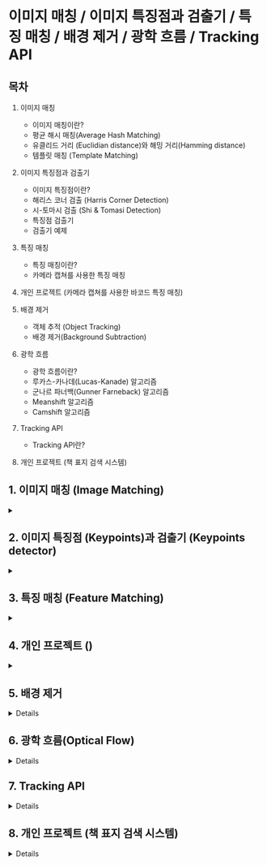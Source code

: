 # 이미지 매칭 / 이미지 특징점과 검출기 / 특징 매칭 / 배경 제거 / 광학 흐름 / Tracking API

## 목차
1. 이미지 매칭
   - 이미지 매칭이란?
   - 평균 해시 매칭(Average Hash Matching)
   - 유클리드 거리 (Euclidian distance)와 해밍 거리(Hamming distance)
   - 템플릿 매칭 (Template Matching)

2. 이미지 특징점과 검출기
   - 이미지 특징점이란?
   - 해리스 코너 검출 (Harris Corner Detection)
   - 시-토마시 검출 (Shi & Tomasi Detection)
   - 특징점 검출기
   - 검출기 예제
  
3. 특징 매칭
   - 특징 매칭이란?
   - 카메라 캡쳐를 사용한 특징 매칭
  
4. 개인 프로젝트 (카메라 캡쳐를 사용한 바코드 특징 매칭)

5. 배경 제거
   - 객체 추적 (Object Tracking)
   - 배경 제거(Background Subtraction)

6. 광학 흐름
   - 광학 흐름이란?
   - 루카스-카나데(Lucas-Kanade) 알고리즘
   - 군나르 파너백(Gunner Farneback) 알고리즘
   - Meanshift 알고리즘
   - Camshift 알고리즘
  
7. Tracking API
   - Tracking API란?

8. 개인 프로젝트 (책 표지 검색 시스템)
      
## 1. 이미지 매칭 (Image Matching)
<details>
<summary></summary>
<div markdown="1">

## **1-1. 이미지 매칭이란?**

서로 다른 **두 이미지를 비교해서 짝이 맞는 같은 형태의 객체**가 있는지 찾아내는 기술

의미있는 특징들을 **적절한 숫자로 변환 후 그 숫자를 비교하여 적합성을 판단**한다.

> 특징을 대표하는 숫자를 _특징 벡터_ 또는 _특징 디스크립터_ 라고 한다.

## **1-2. 평균 해시 매칭(Average Hash Matching)**

효과는 떨어지지만 구현이 아주 간단한 이미지 매칭 기법

특징 벡터를 평균값으로 구한다.

[특징 벡터 구하는 방법]

> 1. 이미지를 가로 세로 비율과 무관하게 특정한 크기로 축소합니다.
>
> 2. 픽셀 전체의 평균값을 구해서 각 픽셀의 값이 평균보다 작으면 0, 크면 1로 바꿉니다.
>
> 3. 0 또는 1로만 구성된 각 픽셀 값을 1행 1열로 변환합니다. (이는 한 개의 2진수 숫자로 볼 수 있습니다.)

```python3
# 권총을 평균 해시로 변환, 16X16 크기의 평균 해시를 가진다.

import cv2

# @영상 읽어서 그레이 스케일로 변환
img = cv2.imread('../img/pistol.jpg')
gray = cv2.cvtColor(img, cv2.COLOR_BGR2GRAY)

# @8x8 크기로 축소
gray = cv2.resize(gray, (16,16))

# @영상의 평균값 구하기
avg = gray.mean()

# @평균값을 기준으로 0과 1로 변환
bin = 1 * (gray > avg)
print(bin)

# @2진수 문자열을 16진수 문자열로 변환
dhash = []
for row in bin.tolist():
    s = ''.join([str(i) for i in row])
    dhash.append('%02x'%(int(s,2)))
dhash = ''.join(dhash)
print(dhash)

cv2.namedWindow('pistol', cv2.WINDOW_GUI_NORMAL)
cv2.imshow('pistol', img)
cv2.waitKey(0)
```
<img width="410" height="266" alt="image" src="https://github.com/user-attachments/assets/072499eb-fed2-427c-b5b2-e194448c7312" />

<img width="770" height="415" alt="image" src="https://github.com/user-attachments/assets/e895f9ef-c752-47bb-adfc-d445c43d52fd" />



## **1-3. 유클리드 거리 (Euclidian distance)와 해밍 거리(Hamming distance)**

*두 이미지가 얼마나 비슷한지를 측정하는 방법 중 가장 대표적인 두 가지는 다음과 같다.*

## [유클리드 거리]

**두 값의 차이로 거리를 계산한다.**

예) 5를 각각 1과 7로 비교할 경우
5와의 유클리드 거리 5-1 = 4와, 7과의 유클리드 거리 7 - 5 = 2이므로 차이가 작은 7이 5와 더 유사하다.

openCV에서는 cv2.norm() 함수를 사용한다.
```
distance = cv2.norm(src1, src2, cv2.NORM_L2)
```
`src1` :	첫 번째 입력 배열 (NumPy 벡터, 이미지 등)

`src2` :	두 번째 입력 배열 (크기/타입 동일해야 함)

`cv2.NORM_L2` :	유클리드 거리 방식 (L2 노름)

`distance` :	반환값 - 두 배열 간 유클리드 거리 (float)

## [해밍 거리]

**두 값의 길이가 같을 때 각 자릿 값이 다른 것이 몇개인지를 계산한다.**

예) 12345를 각각 12354와 92345로 비교할 경우
12354와 마지막 두자리가 다르므로 해밍 거리 = 2와, 92345와 처음 한자리가 다르므로 햄이 거리 = 1이므로 92345와 더 유사하다.

openCV에서는 cv2.norm() 함수를 사용한다.
```
distance = cv2.norm(src1, src2, cv2.NORM_HAMMING)
```
`src1` :	첫 번째 이진 시퀀스 (예: dtype=uint8의 배열)

`src2` :	두 번째 이진 시퀀스 (크기 같아야 함)

`cv2.NORM_HAMMING` :	해밍 거리 방식 (각 비트 비교)

`distance` :	반환값 - 두 배열 간 해밍 거리 (int)

```python3
# 사물 이미지 중에서 권총 이미지 찾기, 16X16 평균 해쉬 사용

import cv2
import numpy as np
import glob

img = cv2.imread('../img/pistol.jpg')
cv2.imshow('query', img)

# @비교할 영상들이 있는 경로
search_dir = '../img/101_ObjectCategories'

# @이미지를 16x16 크기의 평균 해쉬로 변환
def img2hash(img):
    gray = cv2.cvtColor(img, cv2.COLOR_BGR2GRAY)
    gray = cv2.resize(gray, (16, 16))
    avg = gray.mean()
    bi = 1 * (gray > avg)
    return bi

# @해밍 거리 측정 함수
def hamming_distance(a, b):
    a = a.reshape(1,-1)
    b = b.reshape(1,-1)
    # 같은 자리의 값이 서로 다른 것들의 합
    distance = (a !=b).sum()
    return distance

# @권총 영상의 해쉬 구하기
query_hash = img2hash(img)

# @이미지 데이타 셋 디렉토리의 모든 영상 파일 경로
img_path = glob.glob(search_dir+'/**/*.jpg')
for path in img_path:

    # 데이타 셋 영상 한개 읽어서 표시
    img = cv2.imread(path)
    cv2.imshow('searching...', img)
    cv2.waitKey(5)

    # 데이타 셋 영상 한개의 해시
    a_hash = img2hash(img)

    # 해밍 거리 산출
    dst = hamming_distance(query_hash, a_hash)

    # 해밍거리 25% 이내만 출력
    if dst/256 < 0.25: 
        print(path, dst/256)
        cv2.imshow(path, img)
        
cv2.destroyWindow('searching...')
cv2.waitKey(0)
cv2.destroyAllWindows()
```
<img width="1280" height="700" alt="image" src="https://github.com/user-attachments/assets/c53f2746-1d31-4eef-8fa5-9a65cffe7227" />



## **1-4. 템플릿 매칭 (Template Matching)**

특정 물체에 대한 이미지를 준비해 두고 **그 물체가 포함되어 있을 것이라 에상할 수 있는 이미지와 비교 매칭**하여 위치는 찾는 방법

cv2.matchTemplate() 함수를 사용한다.
```
result = cv2.matchTemplate(img, templ, method, result, mask)
```
`img `: 입력 이미지

`templ` : 템플릿 이미지

`method` : 매칭 메서드

(cv2.TM_SQDIFF: 제곱 차이 매칭, 완벽 매칭:0, 나쁜 매칭: 큰 값

cv2.TM_SQDIFF_NORMED: 제곱 차이 매칭의 정규화

cv2.TM_CCORR: 상관관계 매칭, 완벽 매칭: 큰 값, 나쁜 매칭: 0

cv2.TM_CCORR_NORMED: 상관관계 매칭의 정규화

cv2.TM_CCOEFF: 상관계수 매칭, 완벽 매칭:1, 나쁜 매칭: -1

cv2.TM_CCOEFF_NORMED: 상관계수 매칭의 정규화)

`result(optional)` : 매칭 결과, (W - w + 1) x (H - h + 1) 크기의 2차원 배열

`mask(optional)` : TM_SQDIFF, TM_CCORR_NORMED인 경우 사용할 마스크

cv2.matchTemplate() 함수를 사용하여 반환된 베열의 최소값 또는 최대값을 구할 때는 cv2.minMaxLoc() 함수를 사용한다.
```
minVal, maxVal, minLoc, maxLoc = cv2.minMaxLoc(src, mask)
```
`src` : 입력 1 채널 배열

`minVal, maxVal` : 배열 전체에서의 최소 값, 최대 값

`minLoc, maxLoc` : 최소 값과 최대 값의 좌표 (x, y)

```python3
# 템플릿 매칭으로 객체 위치 검출

import cv2
import numpy as np

# @입력이미지와 템플릿 이미지 읽기
img = cv2.imread('../img/figures.jpg')
template = cv2.imread('../img/taekwonv1.jpg')
th, tw = template.shape[:2]
cv2.imshow('template', template)

# @3가지 매칭 메서드 순회
methods = ['cv2.TM_CCOEFF_NORMED', 'cv2.TM_CCORR_NORMED', \
                                     'cv2.TM_SQDIFF_NORMED']
'''
출력 값
cv2.TM_CCOEFF_NORMED 0.5131933093070984
cv2.TM_CCORR_NORMED 0.9238022565841675
cv2.TM_SQDIFF_NORMED 0.17028295993804932
'''

for i, method_name in enumerate(methods):
    img_draw = img.copy()
    method = eval(method_name)

    # 템플릿 매칭
    res = cv2.matchTemplate(img, template, method)

    # 최솟값, 최댓값과 그 좌표 구하기
    min_val, max_val, min_loc, max_loc = cv2.minMaxLoc(res)
    print(method_name, min_val, max_val, min_loc, max_loc)

    # TM_SQDIFF의 경우 최솟값이 좋은 매칭, 나머지는 그 반대
    if method in [cv2.TM_SQDIFF, cv2.TM_SQDIFF_NORMED]:
        top_left = min_loc
        match_val = min_val
    else:
        top_left = max_loc
        match_val = max_val

    # 매칭 좌표 구해서 사각형 표시      
    bottom_right = (top_left[0] + tw, top_left[1] + th)
    cv2.rectangle(img_draw, top_left, bottom_right, (0,0,255),2)

    # 매칭 포인트 표시
    cv2.putText(img_draw, str(match_val), top_left, \
                cv2.FONT_HERSHEY_PLAIN, 2,(0,255,0), 1, cv2.LINE_AA)
    cv2.imshow(method_name, img_draw)
    
cv2.waitKey(0)
cv2.destroyAllWindows()
```
<img width="1280" height="470" alt="image" src="https://github.com/user-attachments/assets/da7b2714-c98c-477d-a650-3bcfeffc02a5" />

</div>
</details>

## 2. 이미지 특징점 (Keypoints)과 검출기 (Keypoints detector)

<details>
<summary></summary>
<div markdown="1">

## **2-1. 이미지 특징점이란?**

말 그대로 **이미지에서 특징이 되는 부분**

이미지끼리 매칭시 각 이미지에서 특징이 되는 부분을 비교한다. 즉, 이미지 특징점은 이미지를 매칭 할 때 사용됨

키포인트(Keypoints)라고 하며, 주로 **물체의 모서리나 코너를 특징점으로 사용**한다.

## **2-2. 해리스 코너 검출 (Harris Corner Detection)**

소벨(Sobel) 미분을 사용해 경곗값을 검출하여 경곗값의 경사도 변화량을 측정하여

**변화량이 수직, 수평, 대각선 방향으로 크게 변화하는 것을 코너로 판단하는 방법**

즉, 꼭직점을 특징점으로 사용하여 물체의 특징을 구분한다.

<img width="840" height="359" alt="image" src="https://github.com/user-attachments/assets/4e1262da-5853-47e6-9ef1-01961b1863c6" />



cv2.cornerHarris() 함수를 사용한다.
```
dst = cv2.cornerHarris(src, blockSize, ksize, k, dst, borderType)
```
`src` : 입력 이미지, 그레이 스케일

`blockSize` : 이웃 픽셀 범위

`ksize` : 소벨 미분 필터 크기

`k(optional)` : 코너 검출 상수 (보토 0.04~0.06)

`dst(optional)` : 코너 검출 결과 (src와 같은 크기의 1 채널 배열, 변화량의 값, 지역 최대 값이 코너점을 의미)

`borderType(optional)` : 외곽 영역 보정 형식

```python3
# 해리스 코너 검출

import cv2
import numpy as np

img = cv2.imread('../img/house.jpg')
gray = cv2.cvtColor(img, cv2.COLOR_BGR2GRAY)

# @해리스 코너 검출
corner = cv2.cornerHarris(gray, 2, 3, 0.04)

# @변화량 결과의 최대값 10% 이상의 좌표 구하기
coord = np.where(corner > 0.1* corner.max())
coord = np.stack((coord[1], coord[0]), axis=-1)

# @코너 좌표에 동그리미 그리기
for x, y in coord:
    cv2.circle(img, (x,y), 5, (0,0,255), 1, cv2.LINE_AA)

# @변화량을 영상으로 표현하기 위해서 0~255로 정규화
corner_norm = cv2.normalize(corner, None, 0, 255, cv2.NORM_MINMAX, cv2.CV_8U)

# @화면에 출력
corner_norm = cv2.cvtColor(corner_norm, cv2.COLOR_GRAY2BGR)
merged = np.hstack((corner_norm, img))

cv2.imshow('Harris Corner', merged)
cv2.waitKey()
cv2.destroyAllWindows()
```
<img width="1062" height="350" alt="image" src="https://github.com/user-attachments/assets/2da5b165-b1df-4765-9fb4-fd5987f9488b" />



## **2-3. 시-토마시 검출 (Shi & Tomasi Detection)**

해리스 코너 검출을 개선한 알고리즘

cv2.goodFeaturesToTrack() 함수를 사용한다.
```
corners = cv2.goodFeaturesToTrack(img, maxCorners, qualityLevel, minDistance, corners, mask, blockSize, useHarrisDetector, k)
```
`img` : 입력 이미지

`maxCorners` : 얻고 싶은 코너의 개수, 강한 것 순으로

`qualityLevel` : 코너로 판단할 스레시홀드 값

`minDistance` : 코너 간 최소 거리

`mask(optional)` : 검출에 제외할 마스크

`blockSize(optional)=3` : 코너 주변 영역의 크기

`useHarrisDetector(optional)=False` : 코너 검출 방법 선택 (True: 해리스 코너 검출 방법, False: 시와 토마시 코너 검출 방법)

`k(optional)` : 해리스 코너 검출 방법에 사용할 k 계수

`corners` : 코너 검출 좌표 결과, N x 1 x 2 크기의 배열, 실수 값이므로 정수로 변형 필요

**useHarrisDetector 파라미터에 True를 전달하면 해리스 코너 검출**

**디폴트 값인 False를 전달하면 시와 토마시 코너 검출**

```python3
# 시와 토마시 코너 검출

import cv2
import numpy as np

img = cv2.imread('../img/house.jpg')
gray = cv2.cvtColor(img, cv2.COLOR_BGR2GRAY)

# @시-토마스의 코너 검출 메서드
corners = cv2.goodFeaturesToTrack(gray, 80, 0.01, 10)

# @실수 좌표를 정수 좌표로 변환
corners = np.int32(corners)

# @좌표에 동그라미 표시
for corner in corners:
    x, y = corner[0]
    cv2.circle(img, (x, y), 5, (0,0,255), 1, cv2.LINE_AA)

cv2.imshow('Corners', img)
cv2.waitKey()
cv2.destroyAllWindows()
```
<img width="531" height="350" alt="image" src="https://github.com/user-attachments/assets/85040fea-5ab9-459c-8341-9ed3f3c0e246" />



## **2-4. 특징점 검출기**

특징점 검출기의 반환 결과는 특징점의 좌표뿐 아니라 **다양한 정보도 함께 출력**한다.

detector.detect() 함수를 사용한다._(detector에 각 특징점 검출기 함수를 대입)_
```
keypoints = detector.detect(img, mask): 특징점 검출 함수
```
`img` : 입력 이미지

`mask(optional)` : 검출 제외 마스크

`keypoints` : 특징점 검출 결과 (KeyPoint의 리스트)

```
Keypoint: 특징점 정보를 담는 객체
```
`pt` : 특징점 좌표(x, y), float 타입으로 정수 변환 필요

`size` : 의미 있는 특징점 이웃의 반지름

`angle` : 특징점 방향 (시계방향, -1=의미 없음)

`response` : 특징점 반응 강도 (추출기에 따라 다름)

`octave` : 발견된 이미지 피라미드 계층

`class_id` : 특징점이 속한 객체 ID

특징점을 표시해주는 전용 함수 cv2.drawKeypoints()를 사용한다.
```
outImg = cv2.drawKeypoints(img, keypoints, outImg, color, flags)
```
`img` : 입력 이미지

`keypoints` : 표시할 특징점 리스트

`outImg` : 특징점이 그려진 결과 이미지

`color(optional)` : 표시할 색상 (default: 랜덤)

`flags(optional)' : 표시 방법

(cv2.DRAW_MATCHES_FLAGS_DEFAULT: 좌표 중심에 동그라미만 그림(default)

cv2.DRAW_MATCHES_FLAGS_DRAW_RICH_KEYPOINTS : 동그라미의 크기를 size와 angle을 반영해서 그림)

## **2-5. 검출기 예제**

**[1. GFTTDetector]**
```python3
# GFTTDetector로 특징점 검출

import cv2
import numpy as np
 
img = cv2.imread("../img/house.jpg")
gray = cv2.cvtColor(img, cv2.COLOR_BGR2GRAY)

# Good feature to trac 검출기 생성
gftt = cv2.GFTTDetector_create() 
# 특징점 검출
keypoints = gftt.detect(gray, None)
# 특징점 그리기
img_draw = cv2.drawKeypoints(img, keypoints, None)

# 결과 출력
cv2.imshow('GFTTDectector', img_draw)
cv2.waitKey(0)
cv2.destrolyAllWindows()
```
<img width="531" height="350" alt="image" src="https://github.com/user-attachments/assets/4f8587c4-220d-4e30-bafd-4edc91108bdf" />



**[2. FAST(Feature from Accelerated Segment Test)]**

미분 계산을 하지않고 픽셀 중심으로 원을 그려 코너로 판단함

<img width="550" height="263" alt="image" src="https://github.com/user-attachments/assets/0a0959b3-0638-459a-ba53-01b1fc725e6b" />



```python3
# FAST로 특징점 검출

import cv2
import numpy as np

img = cv2.imread('../img/house.jpg')
gray = cv2.cvtColor(img, cv2.COLOR_BGR2GRAY)

# FASt 특징 검출기 생성
fast = cv2.FastFeatureDetector_create(50)

# 특징점 검출
keypoints = fast.detect(gray, None)

# 특징점 그리기
img = cv2.drawKeypoints(img, keypoints, None)

# 결과 출력
cv2.imshow('FAST', img)
cv2.waitKey()
cv2.destroyAllWindows()
```
<img width="531" height="350" alt="image" src="https://github.com/user-attachments/assets/f5256f33-a410-4144-b8bf-cdf811954f8d" />



**[3. SimpleBlobDetector]**

이진 스케일로 연결된 픽셀 그룹, 자잘한 객체는 노이즈로 한단하고 일정 크기 이상의 큰 객체만 찾는 검출기

```python3
# SimpleBolbDetector 검출기

import cv2
import numpy as np
 
img = cv2.imread("../img/house.jpg")
gray = cv2.cvtColor(img, cv2.COLOR_BGR2GRAY)

# SimpleBlobDetector 생성
detector = cv2.SimpleBlobDetector_create()

# 키 포인트 검출
keypoints = detector.detect(gray)

# 키 포인트를 빨간색으로 표시
img = cv2.drawKeypoints(img, keypoints, None, (0,0,255),\
                flags=cv2.DRAW_MATCHES_FLAGS_DRAW_RICH_KEYPOINTS)
 
cv2.imshow("Blob", img)
cv2.waitKey(0)
```
<img width="531" height="350" alt="image" src="https://github.com/user-attachments/assets/4e910264-2a0e-4930-b2ea-e0f464e957c1" />



**[4. SimpleBlobDetector에 필터 옵션 추가]**
```python3
# 필터 옵션으로 생성한 SimpleBlobDetector 검출기

import cv2
import numpy as np
 
img = cv2.imread("../img/house.jpg")
gray = cv2.cvtColor(img, cv2.COLOR_BGR2GRAY)

# blob 검출 필터 파라미터 생성
params = cv2.SimpleBlobDetector_Params()

# 경계값 조정
params.minThreshold = 10
params.maxThreshold = 240
params.thresholdStep = 5

# 면적 필터 켜고 최소 값 지정
params.filterByArea = True
params.minArea = 200
  
# 컬러, 볼록 비율, 원형비율 필터 옵션 끄기
params.filterByColor = False
params.filterByConvexity = False
params.filterByInertia = False
params.filterByCircularity = False 

# 필터 파라미터로 blob 검출기 생성
detector = cv2.SimpleBlobDetector_create(params)

# 키 포인트 검출
keypoints = detector.detect(gray)

# 키 포인트 그리기
img_draw = cv2.drawKeypoints(img, keypoints, None, None,\
                     cv2.DRAW_MATCHES_FLAGS_DRAW_RICH_KEYPOINTS)

cv2.imshow("Blob with Params", img_draw)
cv2.waitKey(0)
```
<img width="531" height="350" alt="image" src="https://github.com/user-attachments/assets/1272d5b1-089a-4b51-9f45-b8d140081da6" />

</div>
</details>

## 3. 특징 매칭 (Feature Matching)

<details>
<summary></summary>
<div markdown="1">

## **3-1. 특징 매칭이란?**

서로 다른 두 이미지에서 **특징점과 특징 디스크립터**를 비교해 비슷한 객체끼리 짝짖는 것

cv2.DescriptorMatcher_create() 함수를 사용한다.
```
matcher = cv2.DescriptorMatcher_create(matcherType): 매칭기 생성자
```
`matcherType` : 생성할 구현 클래스의 알고리즘

("BruteForce": NORM_L2를 사용하는 BFMatcher

"BruteForce-L1": NORM_L1을 사용하는 BFMatcher

"BruteForce-Hamming": NORM_HAMMING을 사용하는 BRMatcher

"BruteForce-Hamming(2)": NORM_HAMMING2를 사용하는 BFMatcher

"FlannBased": NORM_L2를 사용하는 FlannBasedMatcher)

---

cv2.DescriptorMatcher_create() 함수를 사용하여 생성된 특징 매칭기에서 두 개의 디스크립터를 비교하는 함수는 세 가지가 있다.

<br><br>

**[1. matcher.match()]**
```
matches: matcher.match(queryDescriptors, trainDescriptors, mask): 1개의 최적 매칭
```
`queryDescriptors` : 특징 디스크립터 배열, 매칭의 기준이 될 디스크립터

`trainDescriptors` : 특징 디스크립터 배열, 매칭의 대상이 될 디스크립터

`mask(optional)` : 매칭 진행 여부 마스크

`matches` : 매칭 결과, DMatch 객체의 리스트

<br><br>

**[2. matcher.knnMatch()]**
```
matches = matcher.knnMatch(queryDescriptors, trainDescriptors, k, mask, compactResult): k개의 가장 근접한 매칭
```
`k` : 매칭할 근접 이웃 개수
`compactResult(optional)` : True: 매칭이 없는 경우 매칭 결과에 불포함 (default=False)

<br><br>

**[3. matcher.radiusMatch()]**
```
matches = matcher.radiusMatch(queryDescriptors, trainDescriptors, maxDistance, mask, compactResult): maxDistance 이내의 거리 매칭
```
`maxDistance` : 매칭 대상 거리

<br><br>

위의 세 함수의 반환 결과는 DMatch 객체 리스트로 받는다.
```
DMatch: 매칭 결과를 표현하는 객체
```
`queryIdx` : queryDescriptors의 인덱스

`trainIdx` : trainDescriptors의 인덱스

`imgIdx` : trainDescriptor의 이미지 인덱스

`distance` : 유사도 거리

<br><br>

매칭 결과를 시작적으로 표현하기 위해서 두 이미지를 하나로 합친 후 매칭점끼리 선으로 연결하는 작업을 drawMatches() 함수로 할 수 있다.
```
cv2.drawMatches(img1, kp1, img2, kp2, matches, flags): 매칭점을 이미지에 표시
```
`img1, kp1` : queryDescriptor의 이미지와 특징점

`img2, kp2` : trainDescriptor의 이미지와 특징점

`matches` : 매칭 결과

`flags` : 매칭점 그리기 옵션 (cv2.DRAW_MATCHES_FLAGS_DEFAULT: 결과 이미지 새로 생성(default값)

cv2.DRAW_MATCHES_FLAGS_DRAW_OVER_OUTIMG: 결과 이미지 새로 생성 안 함

cv2.DRAW_MATCHES_FLAGS_DRAW_RICH_KEYPOINTS: 특징점 크기와 방향도 그리기

cv2.DRAW_MATCHES_FLAGS_NOT_DRAW_SINGLE_POINTS: 한쪽만 있는 매칭 결과 그리기 제외)

## **3-2. 카메라 캡쳐를 사용한 특징 매칭**

```python3
import cv2, numpy as np

img1 = None
win_name = 'Camera Matching'
MIN_MATCH = 10

# ORB 검출기 생성
detector = cv2.ORB_create(1000)

# Flann 추출기 생성
FLANN_INDEX_LSH = 6
index_params = dict(algorithm=FLANN_INDEX_LSH,
                   table_number=6,
                   key_size=12,
                   multi_probe_level=1)
search_params = dict(checks=32)
matcher = cv2.FlannBasedMatcher(index_params, search_params)

# 카메라 캡쳐 연결 및 프레임 크기 축소
cap = cv2.VideoCapture(0)              
cap.set(cv2.CAP_PROP_FRAME_WIDTH, 640)
cap.set(cv2.CAP_PROP_FRAME_HEIGHT, 480)

while cap.isOpened():       
    ret, frame = cap.read() 
    if not ret:
        break
        
    if img1 is None:  # 등록된 이미지 없음, 카메라 바이패스
        res = frame
    else:             # 등록된 이미지 있는 경우, 매칭 시작
        img2 = frame
        gray1 = cv2.cvtColor(img1, cv2.COLOR_BGR2GRAY)
        gray2 = cv2.cvtColor(img2, cv2.COLOR_BGR2GRAY)
        
        # 키포인트와 디스크립터 추출
        kp1, desc1 = detector.detectAndCompute(gray1, None)
        kp2, desc2 = detector.detectAndCompute(img2, None)
        
        # 디스크립터가 없으면 건너뛰기
        if desc1 is None or desc2 is None or len(desc1) < 2 or len(desc2) < 2:
            res = frame
        else:
            # k=2로 knnMatch
            matches = matcher.knnMatch(desc1, desc2, 2)
            
            # 이웃 거리의 75%로 좋은 매칭점 추출
            ratio = 0.75
            good_matches = []
            for match_pair in matches:
                if len(match_pair) == 2:
                    m, n = match_pair
                    if m.distance < n.distance * ratio:
                        good_matches.append(m)
            
            print('good matches:%d/%d' % (len(good_matches), len(matches)))
            
            # matchesMask 초기화를 None으로 설정
            matchesMask = None
            
            # 좋은 매칭점 최소 갯수 이상인 경우
            if len(good_matches) > MIN_MATCH: 
                # 좋은 매칭점으로 원본과 대상 영상의 좌표 구하기
                src_pts = np.float32([kp1[m.queryIdx].pt for m in good_matches]).reshape(-1, 1, 2)
                dst_pts = np.float32([kp2[m.trainIdx].pt for m in good_matches]).reshape(-1, 1, 2)
                
                # 원근 변환 행렬 구하기
                mtrx, mask = cv2.findHomography(src_pts, dst_pts, cv2.RANSAC, 5.0)
                
                if mtrx is not None:
                    accuracy = float(mask.sum()) / mask.size
                    print("accuracy: %d/%d(%.2f%%)" % (mask.sum(), mask.size, accuracy * 100))
                    
                    if mask.sum() > MIN_MATCH:  # 정상치 매칭점 최소 갯수 이상인 경우
                        # 마스크를 리스트로 변환 (정수형으로)
                        matchesMask = [int(x) for x in mask.ravel()]
                        
                        # 원본 영상 좌표로 원근 변환 후 영역 표시
                        h, w = img1.shape[:2]
                        pts = np.float32([[[0, 0]], [[0, h-1]], [[w-1, h-1]], [[w-1, 0]]])
                        dst = cv2.perspectiveTransform(pts, mtrx)
                        img2 = cv2.polylines(img2, [np.int32(dst)], True, (0, 255, 0), 3, cv2.LINE_AA)
            
            # 매칭점 그리기
            res = cv2.drawMatches(img1, kp1, img2, kp2, good_matches, None, 
                                matchColor=(0, 255, 0),
                                singlePointColor=None,
                                matchesMask=matchesMask,
                                flags=cv2.DRAW_MATCHES_FLAGS_NOT_DRAW_SINGLE_POINTS)
    
    # 결과 출력
    cv2.imshow(win_name, res)
    key = cv2.waitKey(1) & 0xFF
    
    if key == 27:    # Esc, 종료
        break          
    elif key == ord(' '):  # 스페이스바를 누르면 ROI로 img1 설정
        x, y, w, h = cv2.selectROI(win_name, frame, False)
        if w and h:
            img1 = frame[y:y+h, x:x+w]
            print("ROI 선택됨: (%d, %d, %d, %d)" % (x, y, w, h))

cap.release()                          
cv2.destroyAllWindows()
```
<img width="638" height="508" alt="image" src="https://github.com/user-attachments/assets/ab40d7f8-af8e-4332-b9a4-af848841dd9f" />

<br><br>

<img width="638" height="511" alt="image" src="https://github.com/user-attachments/assets/bfbb3400-353b-41d9-81b1-b1e452fc7a8e" />

<br><br>

<img width="774" height="508" alt="image" src="https://github.com/user-attachments/assets/b1e05947-1224-45b6-a3af-6e8ca730fcb3" />

</div>
</details>

## 4. 개인 프로젝트 ()

<details>
<summary></summary>
<div markdown="1">

```python3
'''
1. 사용자가 스페이스 바를 누름
2. ROI 선택
3. 참조 이미지 저장
4. 실시간 매칭 시작
'''

import cv2, numpy as np
import time     # @@@타임 라이브러리 추가

last_match_time = 0     # @@@초기 값 선언
is_matching = False     # @@@현재 매칭 상태

# @초기 설정
img1 = None                     # ROI로 선택할 이미지
win_name = 'Camera Matching'    # 윈도우 이름
MIN_MATCH = 10                  # 최소 매칭점 갯수 (이 값 이하면 매칭 실패로 간주)

# @ORB 검출기 생성
# ORB_craete() = 이미지에서 ()개의 특징점을 찾는 알고리즘
detector = cv2.ORB_create(1000)

# @Flann 추출기 생성
# 두 이미지의 특징점을 빠르게 매칭
FLANN_INDEX_LSH = 6
index_params = dict(algorithm=FLANN_INDEX_LSH,
                   table_number=6,
                   key_size=12,
                   multi_probe_level=1)
search_params = dict(checks=32)
matcher = cv2.FlannBasedMatcher(index_params, search_params)

# @카메라 캡쳐 연결 및 프레임 크기 축소
cap = cv2.VideoCapture(0)              
cap.set(cv2.CAP_PROP_FRAME_WIDTH, 640)
cap.set(cv2.CAP_PROP_FRAME_HEIGHT, 480)

while cap.isOpened():         # 카메라가 계속 작동하는 동안 
    ret, frame = cap.read() 
    if not ret:
        break
        
    if img1 is None:  # 등록된 이미지 없음, 카메라 바이패스
        res = frame
    else:             # 등록된 이미지 있는 경우, 매칭 시작
        img2 = frame

        # [step 1]
        gray1 = cv2.cvtColor(img1, cv2.COLOR_BGR2GRAY)  # 참조 이미지, 그레이스케일로 바꿈
        gray2 = cv2.cvtColor(img2, cv2.COLOR_BGR2GRAY)  # 현재 카메라 프레임, 그레이스케일로 바꿈
        gray1 = cv2.GaussianBlur(gray1, (5,5), 0) # @@@ 가우시안으로 전처리
        gray2 = cv2.GaussianBlur(gray2, (5,5), 0) # @@@ 가우시안으로 전처리

        # [step 2]
        # @키포인트와 디스크립터 추출
        # kp : keypoints 특징점 위치정보
        # desc : 특징점의 특성을 숫자로 표현
        kp1, desc1 = detector.detectAndCompute(gray1, None) # 참조 이미지의 특징점
        kp2, desc2 = detector.detectAndCompute(img2, None)  # 현재 카메라 이미지의 특징점
        
        # @디스크립터가 없으면 건너뛰기
        if desc1 is None or desc2 is None or len(desc1) < 2 or len(desc2) < 2:
            res = frame
        else:
            # [step 3]
            # k=2로 knnMatch : 각 특징점마다 가장 유사한 2개의 후보를 찾음
            matches = matcher.knnMatch(desc1, desc2, 2)
            
            # [step 4]
            # @이웃 거리의 50%로 좋은 매칭점 추출
            ratio = 0.5
            good_matches = []
            for match_pair in matches:
                if len(match_pair) == 2:
                    m, n = match_pair # 1등, 2등
                    if m.distance < n.distance * ratio: # 1등이 2등보다 25% 좋으면 
                        good_matches.append(m) # 추가한다.
            
            print('good matches:%d/%d' % (len(good_matches), len(matches)))
            
            # @matchesMask 초기화를 None으로 설정
            matchesMask = None
            
            # @좋은 매칭점 최소 갯수 이상인 경우
            if len(good_matches) > MIN_MATCH: 

                # 좋은 매칭점으로 원본과 대상 영상의 좌표 구하기
                src_pts = np.float32([kp1[m.queryIdx].pt for m in good_matches]).reshape(-1, 1, 2)
                dst_pts = np.float32([kp2[m.trainIdx].pt for m in good_matches]).reshape(-1, 1, 2)
                
                # 원근 변환 행렬 구하기
                # RANSAC : 잘못된 매칭점의 outline 제거
                mtrx, mask = cv2.findHomography(src_pts, dst_pts, cv2.RANSAC, 5.0)
                
                if mtrx is not None:
                    accuracy = float(mask.sum()) / mask.size
                    print("accuracy: %d/%d(%.2f%%)" % (mask.sum(), mask.size, accuracy * 100))
                    
                    if mask.sum() > MIN_MATCH:  # 정상치 매칭점 최소 갯수 이상인 경우
                        # 마스크를 리스트로 변환 (정수형으로)
                        matchesMask = [int(x) for x in mask.ravel()]
                        
                        # 결과 시작화
                        # 원본 영상 좌표로 원근 변환 후 영역 표시
                        h, w = img1.shape[:2]
                        pts = np.float32([[[0, 0]], [[0, h-1]], [[w-1, h-1]], [[w-1, 0]]])
                        dst = cv2.perspectiveTransform(pts, mtrx)
                        img2 = cv2.polylines(img2, [np.int32(dst)], True, (0, 255, 0), 3, cv2.LINE_AA)

                        # @@@ MATCH! 텍스트 출력 조건 추가
                        if mask.size >= 40 and accuracy * 100 >= 95.0:
                            last_match_time = time.time()
                            is_matching = True
            
            # @매칭점 그리기
            res = cv2.drawMatches(img1, kp1, img2, kp2, good_matches, None, 
                                matchColor=(0, 255, 0),
                                singlePointColor=None,
                                matchesMask=matchesMask,
                                flags=cv2.DRAW_MATCHES_FLAGS_NOT_DRAW_SINGLE_POINTS)
 
            # @@@ MATCH! 글자 출력 2초 동안 유지
            if time.time() - last_match_time <= 2.0:  # 최근 2초 이내라면
                cv2.putText(res, 'MATCH!', (50, 70), cv2.FONT_HERSHEY_SIMPLEX, 2.0, (0, 0, 255), 4, cv2.LINE_AA)
            else:
                cv2.putText(res, 'NOT MATCH', (50, 70), cv2.FONT_HERSHEY_SIMPLEX, 1.5, (255, 0, 0), 3, cv2.LINE_AA)
   
    # @결과 출력
    cv2.imshow(win_name, res)
    key = cv2.waitKey(1) & 0xFF
    
    if key == 27:    # Esc, 종료
        break          
    elif key == ord(' '):  # 스페이스바를 누르면 ROI로 img1 설정
        x, y, w, h = cv2.selectROI(win_name, frame, False)
        if w and h:
            img1 = frame[y:y+h, x:x+w]
            print("ROI 선택됨: (%d, %d, %d, %d)" % (x, y, w, h))

cap.release()                          
cv2.destroyAllWindows()
```
<img width="639" height="508" alt="image" src="https://github.com/user-attachments/assets/80496cf1-f5f8-43e3-9535-fd06a4508dc6" />

<br><br>

<img width="638" height="508" alt="image" src="https://github.com/user-attachments/assets/0b7f378f-8c8b-4ad0-8745-5902caea5e80" />

<br><br>

<img width="1058" height="507" alt="image" src="https://github.com/user-attachments/assets/078d9410-5318-47fc-baff-068525719526" />

<br><br>

<img width="1058" height="508" alt="image" src="https://github.com/user-attachments/assets/1ea69aba-5b37-473f-9195-ef376b35656a" />

</div>
</details>

## 5. 배경 제거

<details>
<semmary></semmary>
<div markdown="1">

## **5-1. 객체 추적 (Object Tracking)**

**동영상에서 지속적으로 움직이는 객체를 찾는 방법**

배경 제거는 객체 추적의 다양한 방법 중 하나이다.

## **5-2. 배경 제거(Background Subtraction)**

객체를 명확하게 파악하기 위해서 객체를 포함하는 영상에서 **객체가 없는 배경 영상을 빼는 방법** 즉, 배경을 모두 제거하여 객체만 남기는 것

<img width="473" height="250" alt="image" src="https://github.com/user-attachments/assets/e163899f-1baa-418e-a93a-c8022a63e66f" />

<br><br>

cv2.createBackgroundSubtractorMOG2() 함수를 사용한다.
```
cv2.createBackgroundSubtractorMOG2(history, varThreshold, detectShadows)
```
`history=500` : 히스토리 개수

`varThreshold=16` : 분산 임계 값

`detectShadows=True` : 그림자 표시

<br><br>

배경 제거 객체 인터페이스 함수는 다음 주 종류가 있다.

```
foregroundmask = backgroundsubtractor.apply(img, foregroundmask, learningRate)
```
`img` : 입력 영상

`foregroundmask` : 전경 마스크

`learningRate=-1` : 배경 훈련 속도(0~1, -1: 자동)

<br><br>

```
backgroundImage = backgroundsubtractor.getBackgroundImage(backgroundImage)
```
`backgroundImage` : 훈련용 배경 이미지

<br><br>

```python3
# BackgroundSubtractorMOG로 배경 제거

import numpy as np, cv2

cap = cv2.VideoCapture('../img/walking.avi')
fps = cap.get(cv2.CAP_PROP_FPS) # 프레임 수 구하기
delay = int(1000/fps)

# 배경 제거 객체 생성
# history : 과거 프레임의 객수, 배경을 학습하는데 얼마나 많으 프레임을 기억할지 정함
# varThreshold : 픽셀이 객체인지 배경인지 구분하는 기준
fgbg = cv2.createBackgroundSubtractorMOG2(50, 45, detectShadows=False)
while cap.isOpened():
    ret, frame = cap.read()
    if not ret:
        break
    # 배경 제거 마스크 계산 --- ②
    fgmask = fgbg.apply(frame)
    cv2.imshow('frame',frame)
    cv2.imshow('bgsub',fgmask)
    if cv2.waitKey(1) & 0xff == 27:
        break

cap.release()
cv2.destroyAllWindows()
```
<img width="600" height="241" alt="image" src="https://github.com/user-attachments/assets/68a2f4d8-aadb-461b-8268-9d99499e8cf1" />

</div>
</details>

## 6. 광학 흐름(Optical Flow)

<details>
<semmary></semmary>
<div markdown="1">

## **6-1. 공학 흐름이란?**

**영상 내 물체의 움직임 패턴을 뜻한다.**

영상 내 물체가 어느 방향으로 얼마나 움직였는지 파악하는 것은 물론, 추가 연산을 통해 움직임을 예측 할 수도 있다.

<img width="437" height="194" alt="image" src="https://github.com/user-attachments/assets/52bf5f21-9be6-4d0a-8c41-bb95ca87e6b9" />

<br><br>

_광학 흐름은 다음 두가지 가설을 가정한다._

`1. 연속된 프레임 사이에서 움직이는 물체의 픽셀 강도(intensity)는 변함이 없다.`

`2. 이웃하는 픽셀은 비슷한 움직임을 갖는다.`

## **6-2. 루카스-카나데(Lucas-Kanade) 알고리즘**

**이웃하는 픽셀은 비슷한 움직임을 갖는다는 가정을 활용한 광학 흐름 알고리즘**

cv2.calcOpticalFlowPyrLK() 함수를 사용한다.
```
nextPts, status, err = cv2.calcOpticalFlowPyrLK(prevImg, nextImg, prevPts, nextPts, status, err, wirnSize, maxLevel, criteria, flags, minEigThreshold)
```
`prevImg` : 이전 프레임 영상

`nextImg` : 다음 프레임 영상

`prevPts` : 이전 프레임의 코너 특징점, cv2.goodFeaturesToTrack()으로 검출

`nextPst` : 다음 프레임에서 이동한 코너 특징점

`status` : 결과 상태 벡터, nextPts와 같은 길이, 대응점이 있으면 1, 없으면 0

`err` : 결과 에러 벡터, 대응점 간의 오차

`winSize=(21,21)` : 각 이미지 피라미드의 검색 윈도 크기

`maxLevel=3` : 이미지 피라미드 계층 수

`criteria=(COUNT+EPS, 30, 0.01)` : 반복 탐색 중지 요건

cv2.TERM_CRITERIA_EPS: 정확도가 epsilon보다 작으면 중지,

cv2.TERM_CRITERIA_MAX_ITER: max_iter 횟수를 채우면 중지,

cv2.TERM_CRITERIA_COUNT: MAX_ITER와 동일,

max_iter: 최대 반복 횟수, epsilon: 최소 정확도)

`flgs=0` : 연산 모드 (0: prevPts를 nextPts의 초기 값으로 사용,

cv2.OPTFLOW_USE_INITAL_FLOW: nextPts의 값을 초기 값으로 사용,

cv2.OPTFLOW_LK_GET_MIN_EIGENVALS: 오차를 최소 고유 값으로 계산)

`minEigThreshold=1e-4` : 대응점 계산에 사용할 최소 임계 고유 값

<br><br>

```python3
# calcOpticalFlowPyrLK 추적

import numpy as np, cv2

cap = cv2.VideoCapture('../img/walking.avi')
fps = cap.get(cv2.CAP_PROP_FPS) # 프레임 수 구하기
delay = int(1000/fps)
# 추적 경로를 그리기 위한 랜덤 색상

color = np.random.randint(0,255,(200,3))
lines = None  #추적 선을 그릴 이미지 저장 변수
prevImg = None  # 이전 프레임 저장 변수

# calcOpticalFlowPyrLK 중지 요건 설정
termcriteria =  (cv2.TERM_CRITERIA_EPS | cv2.TERM_CRITERIA_COUNT, 10, 0.03)

while cap.isOpened():
    ret,frame = cap.read()
    if not ret:
        break
    img_draw = frame.copy()
    gray = cv2.cvtColor(frame, cv2.COLOR_BGR2GRAY)

    # 최초 프레임 경우
    if prevImg is None:
        prevImg = gray

        # 추적선 그릴 이미지를 프레임 크기에 맞게 생성
        lines = np.zeros_like(frame)

        # 추적 시작을 위한 코너 검출
        prevPt = cv2.goodFeaturesToTrack(prevImg, 200, 0.01, 10)
    else:
        nextImg = gray

        # 옵티컬 플로우로 다음 프레임의 코너점  찾기
        nextPt, status, err = cv2.calcOpticalFlowPyrLK(prevImg, nextImg, \
                                        prevPt, None, criteria=termcriteria)
       
        # 대응점이 있는 코너, 움직인 코너 선별
        prevMv = prevPt[status==1]
        nextMv = nextPt[status==1]
        for i,(p, n) in enumerate(zip(prevMv, nextMv)):
            px,py = p.ravel()
            nx,ny = n.ravel()
         
            # 이전 코너와 새로운 코너에 선그리기
            cv2.line(lines, (int(px), int(py)), (int(nx),int(ny)), color[i].tolist(), 2)
        
            # 새로운 코너에 점 그리기
            cv2.circle(img_draw, (int(nx),int(ny)), 2, color[i].tolist(), -1)
       
        # 누적된 추적 선을 출력 이미지에 합성
        img_draw = cv2.add(img_draw, lines)
      
        # 다음 프레임을 위한 프레임과 코너점 이월
        prevImg = nextImg
        prevPt = nextMv.reshape(-1,1,2)

    cv2.imshow('OpticalFlow-LK', img_draw)
    key = cv2.waitKey(delay)
    if key == 27 : # Esc:종료
        break
    elif key == 8: # Backspace:추적 이력 지우기
        prevImg = None
cv2.destroyAllWindows()
cap.release()
```
<img width="600" height="472" alt="image" src="https://github.com/user-attachments/assets/66a6e28e-f3a6-4b87-bd2e-4f603648d932" />

<br><br>

## **6-3. 군나르 파너백(Gunner Farneback) 알고리즘**

**영상 전체의 픽셀을 활용하여 광학 흐름을 계산하는 밀집 방식을 활용한 알고리즘**

cv2.calOpticalFlowFarneback() 함수를 사용한다.
```
flow = cv2.calcOpticalFlowFarneback(prev, next, flow, pyr_scale, levels, winsize, iterations, poly_n, poly_sigma, flags)
```
`prev, next` : 이전, 이후 프레임

`flow` : 광학 흐름 계산 결과, 각 픽셀이 이동한 거리 (입력과 동일한 크기)

`pyr_scale` : 이미지 피라미드 스케일

`levels` : 이미지 피라미드 개수

`winsize` : 평균 윈도 크기

`iterations` : 각 피라미드에서 반복할 횟수

`poly_n` : 다항식 근사를 위한 이웃 크기, 5 또는 7

`poly_sigma` : 다항식 근사에서 사용할 가우시안 시그마 (poly_n=5일 때는 1.1, poly_n=7일 때는 1.5)

`flags` : 연산 모드 (cv2.OPTFLOW_USE_INITAL_FLOW: flow 값을 초기 값으로 사용

cv2.OPTFLOW_FARNEBACK_GAUSSIAN : 박스 필터 대신 가우시안 필터 사용)

<br><br>

```python3
# calcOPticalFlowFarneback 추적

import cv2, numpy as np

# 플로우 결과 그리기
def drawFlow(img,flow,step=16):
  h,w = img.shape[:2]

  # 16픽셀 간격의 그리드 인덱스 구하기
  idx_y,idx_x = np.mgrid[step/2:h:step,step/2:w:step].astype(int)
  indices =  np.stack( (idx_x,idx_y), axis =-1).reshape(-1,2)
  
  for x,y in indices:   # 인덱스 순회

    # 각 그리드 인덱스 위치에 점 그리기
    cv2.circle(img, (x,y), 1, (0,255,0), -1)

    # 각 그리드 인덱스에 해당하는 플로우 결과 값 (이동 거리)
    dx,dy = flow[y, x].astype(int)

    # 각 그리드 인덱스 위치에서 이동한 거리 만큼 선 그리기
    cv2.line(img, (x,y), (x+dx, y+dy), (0,255, 0),2, cv2.LINE_AA )


prev = None # 이전 프레임 저장 변수

cap = cv2.VideoCapture('../img/walking.avi')
fps = cap.get(cv2.CAP_PROP_FPS) # 프레임 수 구하기
delay = int(1000/fps)

while cap.isOpened():
  ret,frame = cap.read()
  if not ret: break
  gray = cv2.cvtColor(frame,cv2.COLOR_BGR2GRAY)
  # 최초 프레임 경우 
  if prev is None: 
    prev = gray # 첫 이전 프레임
  else:
    # 이전, 이후 프레임으로 옵티컬 플로우 계산
    flow = cv2.calcOpticalFlowFarneback(prev,gray,None,\
                0.5,3,15,3,5,1.1,cv2.OPTFLOW_FARNEBACK_GAUSSIAN) 
   
    # 계산 결과 그리기, 선언한 함수 호출
    drawFlow(frame,flow)
    
    # 다음 프레임을 위해 이월
    prev = gray
  
  cv2.imshow('OpticalFlow-Farneback', frame)
  if cv2.waitKey(delay) == 27:
      break
cap.release()
cv2.destroyAllWindows()
```
<img width="600" height="472" alt="image" src="https://github.com/user-attachments/assets/59f56c6f-a7d5-4289-ae36-44db171a1140" />

<br><br>

## **6-4. Meanshift 알고리즘**

**객체의 색상 히스토그램 분포를 기반으로 광학 흐름을 추적하는 알고리즘**

cv2.meanShift() 함수를 사용한다.
```
ret, track_window = cv2.meanShift(probImage, window, criteria)
```
`probImage` : 히스토그램 역투영된 이미지. 객체 색 분포를 기반으로 계산된 확률 맵 (8비트 단일 채널).

`window` : 추적을 시작할 초기 검색 창. 형식: (x, y, w, h)

`criteria` : 반복 종료 조건. 튜플 형식

(type: cv2.TERM_CRITERIA_EPS, cv2.TERM_CRITERIA_COUNT 또는 둘의 조합,

max_iter: 최대 반복 횟수,
 
epsilon: 최소 움직임 기준)

<br><br>

```python3
import numpy as np, cv2

roi_hist = None     # 추적 객체 히스토그램 저장 변수
win_name = 'MeanShift Tracking'
termination =  (cv2.TERM_CRITERIA_EPS | cv2.TERM_CRITERIA_COUNT, 10, 1)

cap = cv2.VideoCapture(0)
cap.set(cv2.CAP_PROP_FRAME_WIDTH, 640)
cap.set(cv2.CAP_PROP_FRAME_HEIGHT, 480)
while cap.isOpened():
    ret, frame = cap.read()    
    img_draw = frame.copy()
    
    if roi_hist is not None:  # 추적 대상 객체 히스토그램 등록 됨
        # 전체 영상 hsv 컬로 변환 ---①
        hsv = cv2.cvtColor(frame, cv2.COLOR_BGR2HSV)
        # 전체 영상 히스토그램과 roi 히스트그램 역투영 ---②
        dst = cv2.calcBackProject([hsv], [0], roi_hist, [0,180], 1)
        # 역 투영 결과와 초기 추적 위치로 평균 이동 추적 ---③
        ret, (x,y,w,h) = cv2.meanShift(dst, (x,y,w,h), termination)
        # 새로운 위치에 사각형 표시 ---④
        cv2.rectangle(img_draw, (x,y), (x+w, y+h), (0,255,0), 2)
        # 컬러 영상과 역투영 영상을 통합해서 출력
        result = np.hstack((img_draw, cv2.cvtColor(dst, cv2.COLOR_GRAY2BGR)))
    else:  # 추적 대상 객체 히스토그램 등록 안됨
        cv2.putText(img_draw, "Hit the Space to set target to track", \
                 (10,30),cv2.FONT_HERSHEY_SIMPLEX, 1, (0,0,255), 1, cv2.LINE_AA)
        result = img_draw

    cv2.imshow(win_name, result)
    key = cv2.waitKey(1) & 0xff
    if  key == 27: # Esc
        break
    elif key == ord(' '): # 스페이스-바, ROI 설정
        x,y,w,h = cv2.selectROI(win_name, frame, False)
        if w and h :    # ROI가 제대로 설정됨
            # 초기 추적 대상 위치로 roi 설정 --- ⑤
            roi = frame[y:y+h, x:x+w]
            # roi를 HSV 컬러로 변경 ---⑥
            roi = cv2.cvtColor(roi, cv2.COLOR_BGR2HSV)
            mask = None
            # roi에 대한 히스토그램 계산 ---⑦
            roi_hist = cv2.calcHist([roi], [0], mask, [180], [0,180])
            cv2.normalize(roi_hist, roi_hist, 0, 255, cv2.NORM_MINMAX)
        else:                       # ROI 설정 안됨
            roi_hist = None
else:
    print('no camera!')
    
cap.release()
cv2.destroyAllWindows()
```
<img width="1278" height="509" alt="image" src="https://github.com/user-attachments/assets/fd433a99-92db-4e3d-8282-d8f0b886dc81" />

<br><br>

## **6-5. Camshift 알고리즘**

**MeanShift 알고리즘의 확장판으로, 객체의 크기 변화까지 추적 할 수 있게 개선된 알고리즘**

```
ret, track_window = cv2.CamShift(probImage, window, criteria)
```
`probImage` : 히스토그램 역투영된 8비트 단일 채널 이미지. 추적 대상의 분포를 나타냄

`window` : 추적을 시작할 초기 위치와 크기. 형식: (x, y, w, h)

`criteria` : 반복 종료 조건. 튜플 형식

(type: cv2.TERM_CRITERIA_EPS, cv2.TERM_CRITERIA_COUNT 또는 둘의 조합,

max_iter: 최대 반복 횟수,

epsilon: 최소 움직임 변화량)

<br><br>

```python3
import numpy as np, cv2

roi_hist = None     # 추적 객체 히스토그램 저장 변수
win_name = 'MeanShift Tracking'
termination =  (cv2.TERM_CRITERIA_EPS | cv2.TERM_CRITERIA_COUNT, 10, 1)

cap = cv2.VideoCapture(0)
cap.set(cv2.CAP_PROP_FRAME_WIDTH, 640)
cap.set(cv2.CAP_PROP_FRAME_HEIGHT, 480)
while cap.isOpened():
    ret, frame = cap.read()    
    img_draw = frame.copy()
    
    if roi_hist is not None:  # 추적 대상 객체 히스토그램 등록 됨
        # 전체 영상 hsv 컬로 변환 ---①
        hsv = cv2.cvtColor(frame, cv2.COLOR_BGR2HSV)
        # 전체 영상 히스토그램과 roi 히스트그램 역투영 ---②
        dst = cv2.calcBackProject([hsv], [0], roi_hist, [0,180], 1)
        # 역 투영 결과와 초기 추적 위치로 평균 이동 추적 ---③
        ret, (x,y,w,h) = cv2.CamShift(dst, (x,y,w,h), termination)
        # 새로운 위치에 사각형 표시 ---④
        cv2.rectangle(img_draw, (x,y), (x+w, y+h), (0,255,0), 2)
        # 컬러 영상과 역투영 영상을 통합해서 출력
        result = np.hstack((img_draw, cv2.cvtColor(dst, cv2.COLOR_GRAY2BGR)))
    else:  # 추적 대상 객체 히스토그램 등록 안됨
        cv2.putText(img_draw, "Hit the Space to set target to track", \
                 (10,30),cv2.FONT_HERSHEY_SIMPLEX, 1, (0,0,255), 1, cv2.LINE_AA)
        result = img_draw

    cv2.imshow(win_name, result)
    key = cv2.waitKey(1) & 0xff
    if  key == 27: # Esc
        break
    elif key == ord(' '): # 스페이스-바, ROI 설정
        x,y,w,h = cv2.selectROI(win_name, frame, False)
        if w and h :    # ROI가 제대로 설정됨
            # 초기 추적 대상 위치로 roi 설정 --- ⑤
            roi = frame[y:y+h, x:x+w]
            # roi를 HSV 컬러로 변경 ---⑥
            roi = cv2.cvtColor(roi, cv2.COLOR_BGR2HSV)
            mask = None
            # roi에 대한 히스토그램 계산 ---⑦
            roi_hist = cv2.calcHist([roi], [0], mask, [180], [0,180])
            cv2.normalize(roi_hist, roi_hist, 0, 255, cv2.NORM_MINMAX)
        else:                       # ROI 설정 안됨
            roi_hist = None
else:
    print('no camera!')
    
cap.release()
cv2.destroyAllWindows()
```
<img width="1278" height="505" alt="image" src="https://github.com/user-attachments/assets/866441ee-92bd-4d2b-ad3b-558691f2b611" />

</div>
</details>

## 7. Tracking API

<details>
<semmary></semmary>
<div markdown="1">

## **7-1. Tracking API란?**

**openCV에서 제공하는 객체 추적을 위한 API**

**[Tracking API생성자]**

`tracker = cv2.TrackerBoosting_create()` : AdaBoost 알고리즘 기반

`tracker = cv2.TrackerMIL_create()` : MIL(Multiple Instance Learning) 알고리즘 기반

`tracker = cv2.TrackerKCF_create()` : KCF(Kernelized Correlation Filters) 알고리즘 기반

`tracker = cv2.TrackerTLD_create()` : TLD(Tracking, Learning and Detection) 알고리즘 기반

`tracker = cv2.TrackerMedianFlow_create()` : 객체의 전방향/역방향을 추적해서 불일치성을 측정

`tracker = cv2.TrackerGOTURN_cretae()` : CNN(Convolutional Neural Networks) 기반 - OpenCV 3.4 버전에서는 버그로 동작이 안 됨

`tracker = cv2.TrackerCSRT_create()` : CSRT(Channel and Spatial Reliability)

`tracker = cv2.TrackerMOSSE_create()` : 내부적으로 그레이 스케일 사용

<br><br>

초기화 하는 방법은 다음과 같다.
```
retval = cv2.Tracker.init(img, boundingBox): Tracker 초기화
```
`img` : 입력 영상

`boundingBox` : 추적 대상 객체가 있는 좌표 (x, y)

<br><br>

초기화 후 새로운 영상 프레임에서 객체의 위치를 찾기 위해서는 update() 함수를 사용한다.
```
retval, boundingBox = cv2.Tracker.update(img): 새로운 프레임에서 추적 대상 객체 위치 찾기
```
`img` : 새로운 프레임 영상

`retval` : 추적 성공 여부

`boundingBox` : 새로운 프레임에서의 추적 대상 객체의 새로운 위치 (x, y, w, h)

<br><br>

## **7-2. 예제 코드**

```python3
# Tracker APIs

import cv2

# 트랙커 객체 생성자 함수 리스트
trackers = [cv2.legacy.TrackerBoosting_create,
            cv2.legacy.TrackerMIL_create,
            cv2.legacy.TrackerKCF_create,
            cv2.legacy.TrackerTLD_create,
            cv2.legacy.TrackerMedianFlow_create,
            cv2.legacy.TrackerCSRT_create,
            cv2.legacy.TrackerMOSSE_create]
trackerIdx = 0  # 트랙커 생성자 함수 선택 인덱스
tracker = None
isFirst = True

video_src = 0 # 비디오 파일과 카메라 선택
video_src = "../img/highway.mp4"
cap = cv2.VideoCapture(video_src)
fps = cap.get(cv2.CAP_PROP_FPS) # 프레임 수 구하기
delay = int(1000/fps)
win_name = 'Tracking APIs'
while cap.isOpened():
    ret, frame = cap.read()
    if not ret:
        print('Cannot read video file')
        break
    img_draw = frame.copy()
    if tracker is None: # 트랙커 생성 안된 경우
        cv2.putText(img_draw, "Press the Space to set ROI!!", \
            (100,80), cv2.FONT_HERSHEY_SIMPLEX, 0.75,(0,0,255),2,cv2.LINE_AA)
    else:
        ok, bbox = tracker.update(frame)   # 새로운 프레임에서 추적 위치 찾기
        (x,y,w,h) = bbox
        if ok: # 추적 성공
            cv2.rectangle(img_draw, (int(x), int(y)), (int(x + w), int(y + h)), \
                          (0,255,0), 2, 1)
        else : # 추적 실패
            cv2.putText(img_draw, "Tracking fail.", (100,80), \
                        cv2.FONT_HERSHEY_SIMPLEX, 0.75,(0,0,255),2,cv2.LINE_AA)
    trackerName = tracker.__class__.__name__
    cv2.putText(img_draw, str(trackerIdx) + ":"+trackerName , (100,20), \
                 cv2.FONT_HERSHEY_SIMPLEX, 0.75, (0,255,0),2,cv2.LINE_AA)

    cv2.imshow(win_name, img_draw)
    key = cv2.waitKey(delay) & 0xff
    # 스페이스 바 또는 비디오 파일 최초 실행
    if key == ord(' ') or (video_src != 0 and isFirst): 
        isFirst = False
        roi = cv2.selectROI(win_name, frame, False)  # 초기 객체 위치 설정
        if roi[2] and roi[3]:         # 위치 설정 값 있는 경우
            tracker = trackers[trackerIdx]()    #트랙커 객체 생성
            isInit = tracker.init(frame, roi)
    elif key in range(48, 56): # 0~7 숫자 입력
        trackerIdx = key-48     # 선택한 숫자로 트랙커 인덱스 수정
        if bbox is not None:
            tracker = trackers[trackerIdx]() # 선택한 숫자의 트랙커 객체 생성
            isInit = tracker.init(frame, bbox) # 이전 추적 위치로 추적 위치 초기화
    elif key == 27 : 
        break
else:
    print( "Could not open video")
cap.release()
cv2.destroyAllWindows()
```
<img width="600" height="363" alt="image" src="https://github.com/user-attachments/assets/4b58b7ca-7b62-4dad-8c4c-f6e3c1d35880" />

</div>
</details>

## 8. 개인 프로젝트 (책 표지 검색 시스템)

<details>
<semmary></semmary>
<div markdown="1">

```python3
import cv2 , glob, numpy as np
import time

# 1. 검색 설정 변수

ratio = 0.7          # 좋은 매칭 선별 비율 (낮을수록 엄격)
MIN_MATCH = 10       # 최소 매칭점 개수 (적을수록 관대)

# 2. ORB 특징 검출기 생성
detector = cv2.ORB_create(nfeatures=1000)   # ORB 특징점 개수 제한으로 처리 속도 향상

# 3. Flann 매칭기 객체 생성
FLANN_INDEX_LSH = 6  # LSH(Locality Sensitive Hashing) 알고리즘

index_params= dict(algorithm = FLANN_INDEX_LSH,
                   table_number = 6,        # 해시 테이블 개수
                   key_size = 12,          # 해시 키 크기
                   multi_probe_level = 1)   # 검색 레벨
search_params=dict(checks=32)  # 검색 시 확인할 리프 노드 수

matcher = cv2.FlannBasedMatcher(index_params, search_params)

# 이미지 크기 조정으로 처리 속도 향상
def resize_image(img, max_width=400):
    h, w = img.shape[:2]
    if w > max_width:
        ratio = max_width / w
        new_h = int(h * ratio)
        img = cv2.resize(img, (max_width, new_h))

    return img

def serch(img):
    # 쿼리 이미지(카메라로 촬영한 책) 전처리
    gray1 = cv2.cvtColor(img, cv2.COLOR_BGR2GRAY)
    kp1, desc1 = detector.detectAndCompute(gray1, None)

    results = {}

    # 5. 책 커버 보관 디렉토리에서 모든 이미지 파일 찾기
    cover_paths = glob.glob('../img/books/*.*')

    for cover_path in cover_paths:
        cover = cv2.imread(cover_path)
        cv2.imshow('Searching...', cover) # 6. 검색 중인 책 표지 표시
        cv2.waitKey(5)  # 짧은 대기로 화면 업데이트

        # 7. 데이터베이스 이미지 전처리 및 특징점 검출
        gray2 = cv2.cvtColor(cover, cv2.COLOR_BGR2GRAY)
        kp2, desc2 = detector.detectAndCompute(gray2, None)

        # 8. KNN 매칭 (k=2: 가장 가까운 2개 매칭점 반환)
        matches = matcher.knnMatch(desc1, desc2, 2)

        # 9. Lowe's 비율 테스트로 좋은 매칭 선별
        good_matches = [m[0] for m in matches if len(m) == 2 and m[0].distance < m[1].distance * ratio]

        if len(good_matches) > MIN_MATCH: 
            # 10. 매칭점들의 좌표 추출
            src_pts = np.float32([ kp1[m.queryIdx].pt for m in good_matches ])
            dst_pts = np.float32([ kp2[m.trainIdx].pt for m in good_matches ])        

            # 11. RANSAC으로 호모그래피 행렬 계산
            mtrx, mask = cv2.findHomography(src_pts, dst_pts, cv2.RANSAC, 5.0)

            # 12. 정상치(inlier) 비율로 매칭 정확도 계산
            accuracy = float(mask.sum()) / mask.size
            results[cover_path] = accuracy

    cv2.destroyWindow('Searching...')

    # 정확도 기준으로 결과 정렬
    if len(results) > 0:
        results = sorted([(v,k) for (k,v) in results.items() if v > 0], reverse=True)

    return results

cap = cv2.VideoCapture(0)
qImg = None

while cap.isOpened():
    ret, frame = cap.read()
    if not ret:
        print('No Frame!')
        break

    h, w = frame.shape[:2]

    # 4. 책 인식 영역을 화면 중앙에 표시
    left = w // 3
    right = (w // 3) * 2
    top = (h // 2) - (h // 3)
    bottom = (h // 2) + (h // 3)
    cv2.rectangle(frame, (left,top), (right,bottom), (255,255,255), 3)

    # 거울 효과로 사용자 편의성 향상
    flip = cv2.flip(frame, 1)
    cv2.imshow('Book Searcher', flip)

    key = cv2.waitKey(10)
    if key == ord(' '):  # 스페이스바로 캡처
        qImg = frame[top:bottom, left:right]  # ROI 영역만 추출
        cv2.imshow('query', qImg)
        break

    elif key == 27:  # ESC키로 종료
        break

else:
    print('No Camera!!')

cap.release()

if qImg is not None:
    results = serch(qImg)    

    if len(results) == 0:
        print("No matched book cover found.")

    else:
        for(i, (accuracy, cover_path)) in enumerate(results):
            print(f"{i}: {cover_path} - 정확도: {accuracy:.2%}")

            if i == 0:  # 가장 높은 정확도의 결과 표시
                cover = cv2.imread(cover_path)
                cv2.putText(cover, f"Accuracy: {accuracy*100:.2f}%", 
                           (10,100), cv2.FONT_HERSHEY_SIMPLEX, 1, 
                           (0,255,0), 2, cv2.LINE_AA)

                cv2.imshow('Result', cover)

cv2.waitKey(0)
cv2.destroyAllWindows()

start_time = time.time()

results = serch(qImg)

search_time = time.time() - start_time

print(f"검색 시간: {search_time:.2f}초")
```
<img width="638" height="510" alt="image" src="https://github.com/user-attachments/assets/0e1090bf-889a-43ba-a4c3-54849c86ea58" />

<br><br>

<img width="754" height="508" alt="image" src="https://github.com/user-attachments/assets/aa740d16-c7e4-43dd-9cd9-d96ae1c3261c" />

<br><br>

<img width="314" height="40" alt="image" src="https://github.com/user-attachments/assets/10a903cf-f1eb-403a-9253-08000d667f17" />

</div>
</details>
